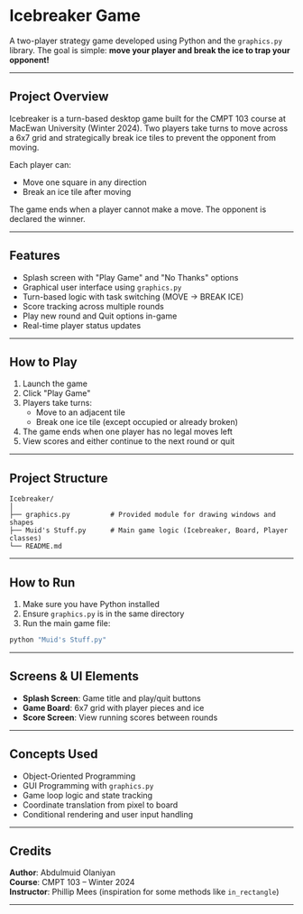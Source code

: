# Icebreaker Game

A two-player strategy game developed using Python and the `graphics.py` library. The goal is simple: **move your player and break the ice to trap your opponent!**

---

## Project Overview

Icebreaker is a turn-based desktop game built for the CMPT 103 course at MacEwan University (Winter 2024). Two players take turns to move across a 6x7 grid and strategically break ice tiles to prevent the opponent from moving.

Each player can:
- Move one square in any direction 
- Break an ice tile after moving

The game ends when a player cannot make a move. The opponent is declared the winner.

---

## Features

- Splash screen with "Play Game" and "No Thanks" options
- Graphical user interface using `graphics.py`
- Turn-based logic with task switching (MOVE → BREAK ICE)
- Score tracking across multiple rounds
- Play new round and Quit options in-game
- Real-time player status updates

---

## How to Play

1. Launch the game
2. Click "Play Game"
3. Players take turns:
   - Move to an adjacent tile
   - Break one ice tile (except occupied or already broken)
4. The game ends when one player has no legal moves left
5. View scores and either continue to the next round or quit

---

## Project Structure

```
Icebreaker/
│
├── graphics.py          # Provided module for drawing windows and shapes
├── Muid's Stuff.py      # Main game logic (Icebreaker, Board, Player classes)
└── README.md            
```

---

## How to Run

1. Make sure you have Python installed 
2. Ensure `graphics.py` is in the same directory
3. Run the main game file:

```bash
python "Muid's Stuff.py"
```

---

## Screens & UI Elements

- **Splash Screen**: Game title and play/quit buttons
- **Game Board**: 6x7 grid with player pieces and ice
- **Score Screen**: View running scores between rounds

---

## Concepts Used

- Object-Oriented Programming
- GUI Programming with `graphics.py`
- Game loop logic and state tracking
- Coordinate translation from pixel to board
- Conditional rendering and user input handling

---

## Credits

**Author**: Abdulmuid Olaniyan  
**Course**: CMPT 103 – Winter 2024  
**Instructor**: Phillip Mees (inspiration for some methods like `in_rectangle`)

---

